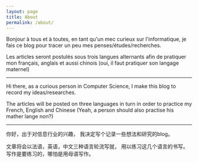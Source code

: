 ```yaml
---
layout: page
title: About
permalink: /about/
---
```

Bonjour à tous et à toutes, en tant qu'un mec curieux sur l'informatique, je fais ce blog pour tracer un peu mes penses/études/recherches.

Les articles seront postulés sous trois langues alternants afin de pratiquer mon français, anglais et aussi chinois (oui, il faut pratiquer son langage maternel)
  
-----------------------------------------------------------------------------------------------------------------------------------------------------------------

Hi there, as a curious person in Computer Science, I make this blog to record my ideas/researches.

The articles will be posted on three languages in turn in order to practice my French, English and Chinese (Yeah, a person should also practise his mather lange non?)
  
-----------------------------------------------------------------------------------------------------------------------------------------------------------------

你好，出于对信息行业的兴趣， 我决定写个记录一些想法和研究的blog。

文章将会以法语，英语，中文三种语言轮流写就， 用以练习这几个语言的书写。写作是要练习的，哪怕是用母语写作。